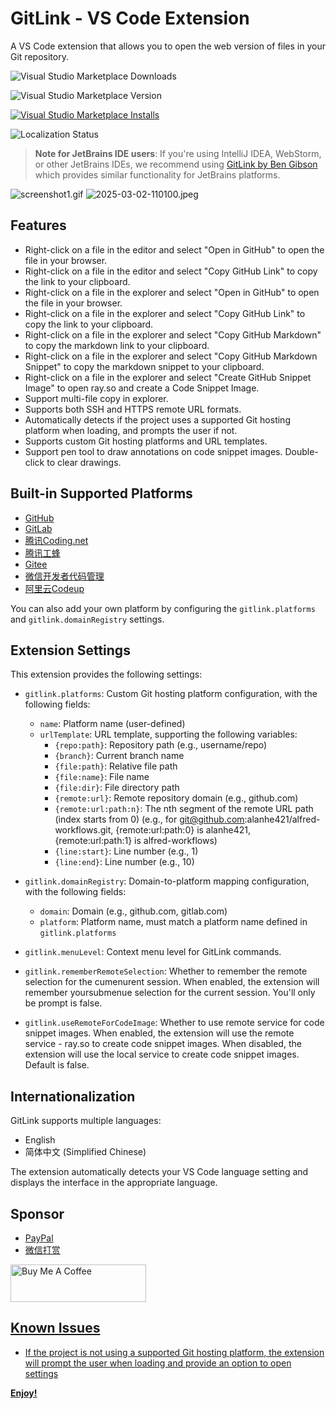 # GitLink - VS Code Extension

A VS Code extension that allows you to open the web version of files in your Git repository.


![Visual Studio Marketplace Downloads](https://img.shields.io/visual-studio-marketplace/d/AlanHe.cn-alanhe-gitlink)

![Visual Studio Marketplace Version](https://img.shields.io/visual-studio-marketplace/v/AlanHe.cn-alanhe-gitlink)

[![Visual Studio Marketplace Installs](https://img.shields.io/visual-studio-marketplace/i/AlanHe.cn-alanhe-gitlink)](https://marketplace.visualstudio.com/items?itemName=AlanHe.cn-alanhe-gitlink)

![Localization Status](https://img.shields.io/badge/i18n-English%20%7C%20简体中文-blue)

> **Note for JetBrains IDE users**: If you're using IntelliJ IDEA, WebStorm, or other JetBrains IDEs, we recommend using [GitLink by Ben Gibson](https://github.com/ben-gibson/GitLink) which provides similar functionality for JetBrains platforms.

![screenshot1.gif](https://static.1991421.cn/2025/418260403-7729ab71-81f8-4d20-bf41-dca3c0a82ded.gif)
![2025-03-02-110100.jpeg](https://static.1991421.cn/2025/2025-03-02-110100.jpeg)

## Features

- Right-click on a file in the editor and select "Open in GitHub" to open the file in your browser.
- Right-click on a file in the editor and select "Copy GitHub Link" to copy the link to your clipboard.
- Right-click on a file in the explorer and select "Open in GitHub" to open the file in your browser.
- Right-click on a file in the explorer and select "Copy GitHub Link" to copy the link to your clipboard.
- Right-click on a file in the explorer and select "Copy GitHub Markdown" to copy the markdown link to your clipboard.
- Right-click on a file in the explorer and select "Copy GitHub Markdown Snippet" to copy the markdown snippet to your clipboard.
- Right-click on a file in the explorer and select "Create GitHub Snippet Image" to open ray.so and create a Code Snippet Image.
- Support multi-file copy in explorer.
- Supports both SSH and HTTPS remote URL formats.
- Automatically detects if the project uses a supported Git hosting platform when loading, and prompts the user if not.
- Supports custom Git hosting platforms and URL templates.
- Support pen tool to draw annotations on code snippet images. Double-click to clear drawings.


## Built-in Supported Platforms

- [GitHub](https://github.com)
- [GitLab](https://gitlab.com)
- [腾讯Coding.net](https://coding.net)
- [腾讯工蜂](https://git.code.tencent.com)
- [Gitee](https://gitee.com)
- [微信开发者代码管理](https://git.weixin.qq.com)
- [阿里云Codeup](https://codeup.aliyun.com)

You can also add your own platform by configuring the `gitlink.platforms` and `gitlink.domainRegistry` settings.

## Extension Settings

This extension provides the following settings:

* `gitlink.platforms`: Custom Git hosting platform configuration, with the following fields:
  * `name`: Platform name (user-defined)
  * `urlTemplate`: URL template, supporting the following variables:
    * `{repo:path}`: Repository path (e.g., username/repo)
    * `{branch}`: Current branch name
    * `{file:path}`: Relative file path
    * `{file:name}`: File name
    * `{file:dir}`: File directory path
    * `{remote:url}`: Remote repository domain (e.g., github.com)
    * `{remote:url:path:n}`: The nth segment of the remote URL path (index starts from 0) (e.g., for git@github.com:alanhe421/alfred-workflows.git, {remote:url:path:0} is alanhe421, {remote:url:path:1} is alfred-workflows)
    * `{line:start}`: Line number (e.g., 1)
    * `{line:end}`: Line number (e.g., 10)

* `gitlink.domainRegistry`: Domain-to-platform mapping configuration, with the following fields:
  * `domain`: Domain (e.g., github.com, gitlab.com)
  * `platform`: Platform name, must match a platform name defined in `gitlink.platforms`

* `gitlink.menuLevel`: Context menu level for GitLink commands.

* `gitlink.rememberRemoteSelection`: Whether to remember the remote selection for the cumenurent session. When enabled, the extension will remember yoursubmenue selection for the current session. You'll only be prompt is false.

* `gitlink.useRemoteForCodeImage`: Whether to use remote service for code snippet images. When enabled, the extension will use the remote service - ray.so to create code snippet images. When disabled, the extension will use the local service to create code snippet images. Default is false.

## Internationalization

GitLink supports multiple languages:

- English
- 简体中文 (Simplified Chinese)

The extension automatically detects your VS Code language setting and displays the interface in the appropriate language.

## Sponsor

- [PayPal ](https://www.paypal.com/paypalme/alanhe421)
- [微信打赏](https://github.com/alanhe421/alfred-workflows/blob/master/.github/wechat-award.jpg)

<a href="https://www.buymeacoffee.com/alanhg" target="_blank"><img src="https://cdn.buymeacoffee.com/buttons/v2/default-yellow.png" alt="Buy Me A Coffee" style="height: 60px !important;width: 217px !important;" >

## Known Issues

- If the project is not using a supported Git hosting platform, the extension will prompt the user when loading and provide an option to open settings

**Enjoy!**
